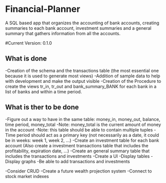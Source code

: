 # Financial-Planner
A SQL based app that organizes the accounting of bank accounts, creating summaries to each bank account, investment summaries and a general summary that gathers information from all the accounts.

#Current Version: 0.1.0

## What is done
-Creation of the schema and the transactions table (the most essential one because it is used to generate most views)
-Addition of sample data to help with development and make the output visible
-Creation of the Procedure to create the views tr_in, tr_out and bank_summary_BANK for each bank in a list of banks and within a time period.


## What is ther to be done
-Figure out a way to have in the same table: money_in, money_out, balance, time period, money_total
  -Note: money_total is the current amount of money in the account
  -Note: this table should be able to contain multiple tuples
  -Time period should act as a primary key (not necessarily as a date, it could be in weeks: week 1, week 2, ...)
 -Create an investment table for each bank account (Also create a investment transactions table that includes the profitability, expiration date, ...)
 -Create an general summary table that includes the transactions and investments
 -Create a UI
  -Display tables
  -Display graphs
  -Be able to add transactions and investments
  
 -Consider CRUD
 -Create a future wealth projection system
 -Connect to stock market indexes
 
 
 
